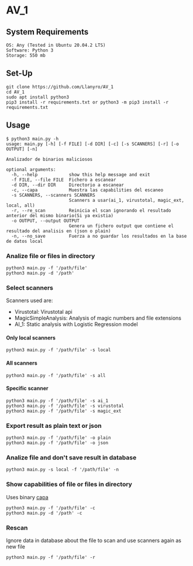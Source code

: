 # AV_1

## System Requirements
```
OS: Any (Tested in Ubuntu 20.04.2 LTS)
Software: Python 3
Storage: 550 mb
```

## Set-Up
```
git clone https://github.com/Llanyro/AV_1
cd AV_1
sudo apt install python3
pip3 install -r requirements.txt or python3 -m pip3 install -r requirements.txt
```

## Usage
```
$ python3 main.py -h
usage: main.py [-h] [-f FILE] [-d DIR] [-c] [-s SCANNERS] [-r] [-o OUTPUT] [-n]

Analizador de binarios maliciosos

optional arguments:
  -h, --help            show this help message and exit
  -f FILE, --file FILE  Fichero a escanear
  -d DIR, --dir DIR     Directorio a escanear
  -c, --capa            Muestra las capabilities del escaneo
  -s SCANNERS, --scanners SCANNERS
                        Scanners a usar(ai_1, virustotal, magic_ext, local, all)
  -r, --re_scan         Reinicia el scan ignorando el resultado anterior del mismo binario(Si ya existia)
  -o OUTPUT, --output OUTPUT
                        Genera un fichero output que contiene el resultado del analisis en (json o plain)
  -n, --no_save         Fuerza a no guardar los resultados en la base de datos local
```
### Analize file or files in directory
```
python3 main.py -f '/path/file'
python3 main.py -d '/path'
```
### Select scanners
Scanners used are:
* Virustotal: Virustotal api
* MagicSimpleAnalysis: Analysis of magic numbers and file extensions
* AI_1: Static analysis with Logistic Regression model

#### Only local scanners
```
python3 main.py -f '/path/file' -s local
```
#### All scanners
```
python3 main.py -f '/path/file' -s all
```
#### Specific scanner
```
python3 main.py -f '/path/file' -s ai_1
python3 main.py -f '/path/file' -s virustotal
python3 main.py -f '/path/file' -s magic_ext
```
### Export result as plain text or json
```
python3 main.py -f '/path/file' -o plain
python3 main.py -f '/path/file' -o json
```
### Analize file and don't save result in database
```
python3 main.py -s local -f '/path/file' -n
```
### Show capabilities of file or files in directory
Uses binary [capa](https://github.com/fireeye/capa)
```
python3 main.py -f '/path/file' -c
python3 main.py -d '/path' -c
```
### Rescan
Ignore data in database about the file to scan and use scanners again as new file
```
python3 main.py -f '/path/file' -r
```




